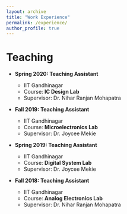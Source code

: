 ```yaml
---
layout: archive
title: "Work Experience"
permalink: /experience/
author_profile: true
---
```


Teaching
======
* **Spring 2020: Teaching Assistant**
  * IIT Gandhinagar
  * Course: **IC Design Lab**
  * Supervisor: Dr. Nihar Ranjan Mohapatra
  
* **Fall 2019: Teaching Assistant**
  * IIT Gandhinagar
  * Course: **Microelectronics Lab**
  * Supervisor: Dr. Joycee Mekie
  
* **Spring 2019: Teaching Assistant**
  * IIT Gandhinagar
  * Course: **Digital System Lab**
  * Supervisor: Dr. Joycee Mekie
  
* **Fall 2018: Teaching Assistant**
  * IIT Gandhinagar
  * Course: **Analog Electronics Lab**
  * Supervisor: Dr. Nihar Ranjan Mohapatra
